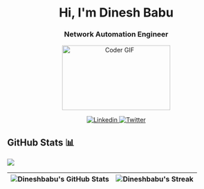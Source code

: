 <h1 align="center">Hi, I'm Dinesh Babu</h1>
<h3 align="center"> Network Automation Engineer </h3>
<p align="center">
<img  alt="Coder GIF" height=150 width=250 src="https://cdn.dribbble.com/users/1187836/screenshots/6539429/programer.gif" />
</p>
<p align="center">
  <a href="https://www.linkedin.com/in/dinesh-babu-835b9462/">
    <img src="https://img.shields.io/badge/dineshbabu-%230077B5.svg?style=for-the-badge&logo=linkedin&logoColor=white" alt="Linkedin" />
 </a>
<a href="https://x.com/dineshbabuoffcl">
    <img src="https://img.shields.io/badge/-@dineshbabu-%231DA1F2.svg?style=for-the-badge&logo=Twitter&logoColor=white" alt="Twitter" />
 </a>


## GitHub Stats 📊

<img src="https://komarev.com/ghpvc/?username=dineshbaburam91"/>

| ![Dineshbabu's GitHub Stats](https://github-readme-stats.vercel.app/api?username=dineshbaburam91&theme=white&show_icons=true)  | ![Dineshbabu's Streak](https://github-readme-streak-stats.herokuapp.com/?user=dineshbaburam91&background=ffffff&hide_border=true) | 
| ------------- | ------------- |
